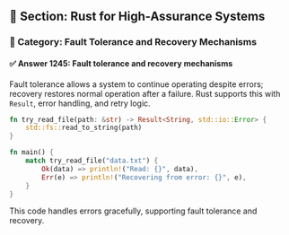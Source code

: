 ## 📘 Section: Rust for High-Assurance Systems
### 🔹 Category: Fault Tolerance and Recovery Mechanisms
#### ✅ Answer 1245: Fault tolerance and recovery mechanisms

Fault tolerance allows a system to continue operating despite errors; recovery restores normal operation after a failure. Rust supports this with `Result`, error handling, and retry logic.

```rust
fn try_read_file(path: &str) -> Result<String, std::io::Error> {
    std::fs::read_to_string(path)
}

fn main() {
    match try_read_file("data.txt") {
        Ok(data) => println!("Read: {}", data),
        Err(e) => println!("Recovering from error: {}", e),
    }
}
```

This code handles errors gracefully, supporting fault tolerance and recovery.
